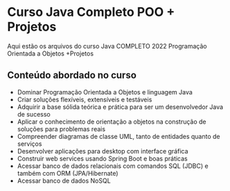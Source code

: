 # Curso Java Completo POO + Projetos 
Aqui estão os arquivos do curso Java COMPLETO 2022 Programação Orientada a Objetos +Projetos

## Conteúdo abordado no curso

- Dominar Programação Orientada a Objetos e linguagem Java
- Criar soluções flexíveis, extensíveis e testáveis
- Adquirir a base sólida teórica e prática para ser um desenvolvedor Java de sucesso
- Aplicar o conhecimento de orientação a objetos na construção de soluções para problemas reais
- Compreender diagramas de classe UML, tanto de entidades quanto de serviços
- Desenvolver aplicações para desktop com interface gráfica
- Construir web services usando Spring Boot e boas práticas
- Acessar banco de dados relacionais com comandos SQL (JDBC) e também com ORM (JPA/Hibernate)
- Acessar banco de dados NoSQL
